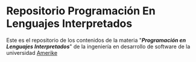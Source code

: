 # Repositorio Programación En Lenguajes Interpretados

Este es el repositorio de los contenidos de la materia "_**Programación en Lenguajes Interpretados**_" de la ingeniería en desarrollo de software de la universidad 
[Amerike](http://amerike.edu.mx)

